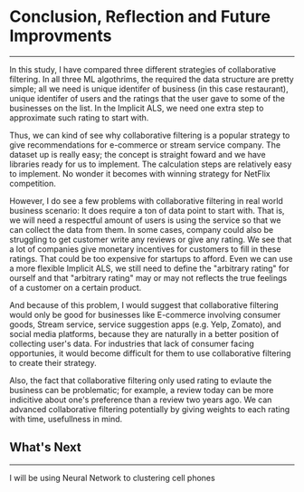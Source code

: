 # Conclusion, Reflection and Future Improvments
------------------------------------------------

In this study, I have compared three different strategies of collaborative filtering. In all three ML algothrims, the required the data structure are pretty simple; all we need is unique identifer of business (in this case restaurant), unique identifer of users and the ratings that the user gave to some of the businesses on the list. In the Implicit ALS, we need one extra step to approximate such rating to start with.

Thus, we can kind of see why collaborative filtering is a popular strategy to give recommendations for e-commerce or stream service company. The dataset up is really easy; the concept is straight foward and we have libraries ready for us to implement. The calculation steps are relatively easy to implement. No wonder it becomes with winning strategy for NetFlix competition. 

However, I do see a few problems with collaborative filtering in real world business scenario: It does require a ton of data point to start with. That is, we will need a respectful amount of users is using the service so that we can collect the data from them. In some cases, company could also be struggling to get customer write any reviews or give any rating. We see that a lot of companies give monetary incentives for customers to fill in these ratings. That could be too expensive for startups to afford. Even we can use a more flexible Implicit ALS, we still need to define the "arbitrary rating" for ourself and that "arbitrary rating" may or may not reflects the true feelings of a customer on a certain product.

And because of this problem, I would suggest that collaborative filtering would only be good for businesses like E-commerce involving consumer goods, Stream service, service suggestion apps (e.g. Yelp, Zomato), and social media platforms, because they are naturally in a better position of collecting user's data. For industries that lack of consumer facing opportunies, it would become difficult for them to use collaborative filtering to create their strategy.

Also, the fact that collaborative filtering only used rating to evlaute the business can be problematic; for example, a review today can be more indicitive about one's preference than a review two years ago. We can advanced collaborative filtering potentially by giving weights to each rating with time, usefullness in mind.


## What's Next
-------------------------------
I will be using Neural Network to clustering cell phones
